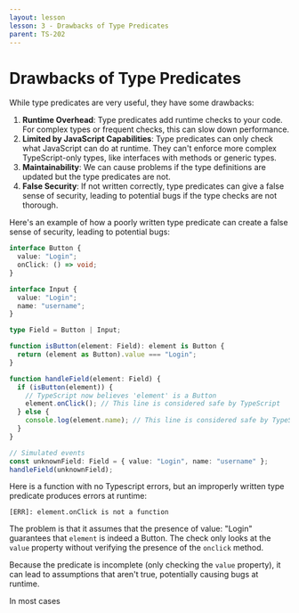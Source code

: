 ```yaml
---
layout: lesson
lesson: 3 - Drawbacks of Type Predicates
parent: TS-202
---
```


# Drawbacks of Type Predicates

While type predicates are very useful, they have some drawbacks:

1. **Runtime Overhead**: Type predicates add runtime checks to your code. For complex types or frequent checks, this can slow down performance.
2. **Limited by JavaScript Capabilities**: Type predicates can only check what JavaScript can do at runtime. They can't enforce more complex TypeScript-only types, like interfaces with methods or generic types.
3. **Maintainability**: We can cause problems if the type definitions are updated but the type predicates are not.
4. **False Security**: If not written correctly, type predicates can give a false sense of security, leading to potential bugs if the type checks are not thorough.

Here's an example of how a poorly written type predicate can create a false sense of security, leading to potential bugs:

```ts twoslash
interface Button {
  value: "Login";
  onClick: () => void;
}

interface Input {
  value: "Login";
  name: "username";
}

type Field = Button | Input;

function isButton(element: Field): element is Button {
  return (element as Button).value === "Login";
}

function handleField(element: Field) {
  if (isButton(element)) {
    // TypeScript now believes 'element' is a Button
    element.onClick(); // This line is considered safe by TypeScript
  } else {
    console.log(element.name); // This line is considered safe by TypeScript
  }
}

// Simulated events
const unknownField: Field = { value: "Login", name: "username" };
handleField(unknownField);
```

Here is a function with no Typescript errors, but an improperly written type predicate produces errors at runtime:

```
[ERR]: element.onClick is not a function
```

The problem is that it assumes that the presence of value: "Login" guarantees that `element` is indeed a Button. The check only looks at the `value` property without verifying the presence of the `onclick` method.

Because the predicate is incomplete (only checking the `value` property), it can lead to assumptions that aren't true, potentially causing bugs at runtime.

In most cases
